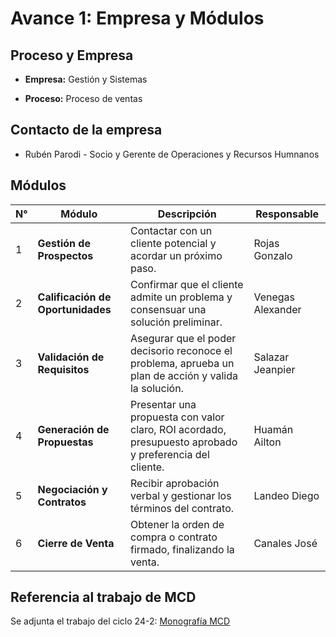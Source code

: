 # Avance 1: Empresa y Módulos
## Proceso y Empresa

- **Empresa:** Gestión y Sistemas

- **Proceso:** Proceso de ventas

## Contacto de la empresa

- Rubén Parodi - Socio y Gerente de Operaciones y Recursos Humnanos

## Módulos

| N° | Módulo                          | Descripción                                                                                            | Responsable         |
|----|----------------------------------|--------------------------------------------------------------------------------------------------------|--------------------|
| 1  | **Gestión de Prospectos**       | Contactar con un cliente potencial y acordar un próximo paso.                                         | Rojas Gonzalo      |
| 2  | **Calificación de Oportunidades** | Confirmar que el cliente admite un problema y consensuar una solución preliminar.                     | Venegas Alexander  |
| 3  | **Validación de Requisitos**    | Asegurar que el poder decisorio reconoce el problema, aprueba un plan de acción y valida la solución. | Salazar Jeanpier   |
| 4  | **Generación de Propuestas**    | Presentar una propuesta con valor claro, ROI acordado, presupuesto aprobado y preferencia del cliente. | Huamán Ailton  |
| 5  | **Negociación y Contratos**     | Recibir aprobación verbal y gestionar los términos del contrato.                                      | Landeo Diego          |
| 6  | **Cierre de Venta**             | Obtener la orden de compra o contrato firmado, finalizando la venta.                                  | Canales José          |

## Referencia al trabajo de MCD
Se adjunta el trabajo del ciclo 24-2:
[Monografía MCD](_avances/Monografía%20MCD.pdf)

